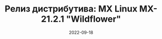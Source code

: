 ---
layout: post
title: "Релиз дистрибутива: MX Linux MX-21.2.1 \"Wildflower\""
date: 2022-09-18   
---